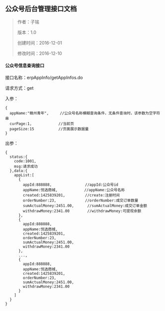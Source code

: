 ## 公众号后台管理接口文档

> 作者：子铭
>
> 版本：1.0
>
> 创建时间：2016-12-01
>
> 修改时间：2016-12-10

#### 公众号信息查询接口

接口名称：erpAppInfo/getAppInfos.do

请求方式：get

入参：

```
{
  appName:"赣州青年",     //公众号名称模糊查询条件，无条件查询时，该参数为空字符串
  curPage:1,			//当前页
  pageSize:15			//页面展示数据量
}
```

出参：

```
{
  status:{
    code:1001,
    msg:请求成功
  },data:{
    appList:[
      {
        appId:888888,				//appId:公众号id
        appName:悦选商城,			 //appName:公众号名称
        created:1425839201,			//create:注册时间
        orderNumber:23,				//orderNumber:成交订单数量
        sumActualMoney:2451.00,		 //sumActualMoney:成交订单金额
        withdrawMoney:2341.00		 //withdrawMoney:可提现余额
      },
      {
        appId:888888,
        appName:悦选商城,
        created:1425839201,
        orderNumber:23,
        sumActualMoney:2451.00,
        withdrawMoney:2341.00
      },
      ...,
      {
        appId:888888,
        appName:悦选商城,
        created:1425839201,
        orderNumber:23,
        sumActualMoney:2451.00,
        withdrawMoney:2341.00
      }
    ]
  }
}
```

